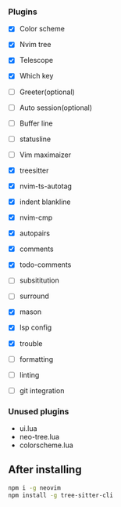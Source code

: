 ### Plugins

- [x] Color scheme
- [x] Nvim tree
- [x] Telescope
- [x] Which key
- [ ] Greeter(optional)
- [ ] Auto session(optional)
- [ ] Buffer line
- [ ] statusline
- [ ] Vim maximaizer
- [x] treesitter
- [x] nvim-ts-autotag
- [x] indent blankline
- [x] nvim-cmp
- [x] autopairs
- [x] comments
- [x] todo-comments
- [ ] subsititution
- [ ] surround
- [x] mason
- [x] lsp config
- [x] trouble
- [ ] formatting
- [ ] linting
- [ ] git integration


### Unused plugins

- ui.lua
- neo-tree.lua
- colorscheme.lua

## After installing
```bash
npm i -g neovim
npm install -g tree-sitter-cli
```
